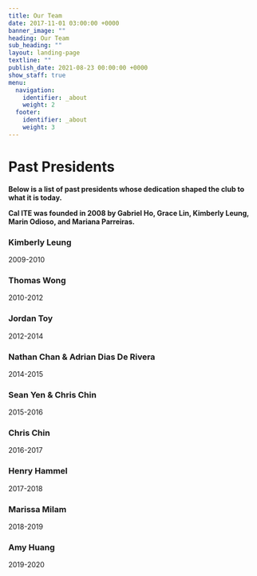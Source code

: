 ```yaml
---
title: Our Team
date: 2017-11-01 03:00:00 +0000
banner_image: ""
heading: Our Team
sub_heading: ""
layout: landing-page
textline: ""
publish_date: 2021-08-23 00:00:00 +0000
show_staff: true
menu:
  navigation:
    identifier: _about
    weight: 2
  footer:
    identifier: _about
    weight: 3
---
```


# Past Presidents

**Below is a list of past presidents whose dedication shaped the club to what it is today.**

**Cal ITE was founded in 2008 by Gabriel Ho, Grace Lin, Kimberly Leung, Marin Odioso, and Mariana Parreiras.**

### Kimberly Leung
2009-2010

### Thomas Wong
2010-2012

### Jordan Toy
2012-2014

### Nathan Chan & Adrian Dias De Rivera
2014-2015

### Sean Yen & Chris Chin
2015-2016

### Chris Chin
2016-2017

### Henry Hammel
2017-2018

### Marissa Milam
2018-2019

### Amy Huang
2019-2020
